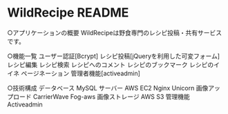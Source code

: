 # WildRecipe README

○アプリケーションの概要
  WildRecipeは野食専門のレシピ投稿・共有サービスです。

○機能一覧
  ユーザー認証[Bcrypt]
  レシピ投稿[jQueryを利用した可変フォーム]
  レシピ編集
  レシピ検索
  レシピへのコメント
  レシピのブックマーク
  レシピのイイネ
  ページネーション
  管理者機能[activeadmin]

○技術構成
  データベース
    MySQL
  サーバー
    AWS EC2
    Nginx
    Unicorn
  画像アップロード
    CarrierWave
    Fog-aws
  画像ストレージ
    AWS S3
  管理機能
    Activeadmin
